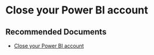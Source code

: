   <properties
	pageTitle="closing your power bi account"
	description="closing your power bi account"
	service="microsoft.PowerBIDedicated"
	resource="capacities"
	authors="pjfreitas"
	ms.author="pfreitas"	
	displayOrder="1190"
	selfHelpType="generic"
	supportTopicIds="32628074"
	productPesIds="16334"
	cloudEnvironments="public, MoonCake, fairfax" 
	articleId="a3abfa9a-5343-aa93-3f41-d5e6ec97d08c"
	ownershipId="ASEP_ContentService_Placeholder"
/>

# Close your Power BI account

## **Recommended Documents**

* [Close your Power BI account](https://docs.microsoft.com/power-bi/service-admin-closing-your-account)
